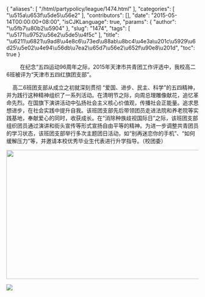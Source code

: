 {
    "aliases": [
        "/html/partypolicy/league/1474.html"
    ],
    "categories": [
        "\u515a\u653f\u5de5\u56e2"
    ],
    "contributors": [],
    "date": "2015-05-14T00:00:00+08:00",
    "isCJKLanguage": true,
    "params": {
        "author": "\u5fb7\u80b2\u5904"
    },
    "slug": "1474",
    "tags": [
        "\u5171\u9752\u56e2\u5de5\u4f5c"
    ],
    "title": "\u6211\u6821\u9ad8\u4e8c6\u73ed\u88ab\u8bc4\u4e3a\u201c\u5929\u6d25\u5e02\u4e94\u56db\u7ea2\u65d7\u56e2\u652f\u90e8\u201d",
    "toc": true
}

          在纪念“五四运动96周年之际，2015年天津市共青团工作评选中，我校高二6班被评为“天津市五四红旗团支部”。




    高二6班团支部从成立之初就深刻贯彻
“爱国、进步、民主、科学”的五四精神，并为践行这种精神组织了一系列活动。在清明节之际，向周总理雕像献花，追忆革命先烈。在国旗下演讲活动中弘扬社会主义核心价值观，传播社会正能量。追求思想进步，在社会实践中提升自我。该班团支部先后带领团员走进法院和养老院等实践基地，奉献爱心的同时，收获成长。在“消除种族歧视国际日”之际，该班团支部组织团员通过演讲和街头宣传等形式宣扬自由平等的精神。为进一步调整共青团员的学习状态，该班团支部举行多次主题团日活动，如“别再迷恋你的手机”、“如何缓解压力”等，并邀请本校优秀毕业生代表进行升学指导。（校团委）




  







<img
    src="https://cdn.tfls.online/mirror/full/5fd38e351d8b1007b0753afe12cff7f5d47e6ead.jpg"
    style="display:block;margin-left:auto;margin-right:auto;"
    decoding="async"
    fetchpriority="auto"
    loading="lazy"
    height="338"
    width="600"
/>  







<img
    src="http://www.tfls.cn/images/150514/6-150514100444920.JPG"
    style="display:block;margin-left:auto;margin-right:auto;"
    decoding="async"
    fetchpriority="auto"
    loading="lazy"
/>  






  





  



